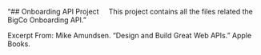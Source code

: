 “## Onboarding API Project
​ 
​ 	This project contains all the files related the BigCo Onboarding API.”

Excerpt From: Mike Amundsen. “Design and Build Great Web APIs.” Apple Books.
